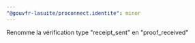 ```yaml
---
"@gouvfr-lasuite/proconnect.identite": minor
---
```


Renomme la vérification type "receipt_sent" en "proof_received"
